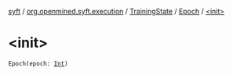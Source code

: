 [syft](../../../index.md) / [org.openmined.syft.execution](../../index.md) / [TrainingState](../index.md) / [Epoch](index.md) / [&lt;init&gt;](./-init-.md)

# &lt;init&gt;

`Epoch(epoch: `[`Int`](https://kotlinlang.org/api/latest/jvm/stdlib/kotlin/-int/index.html)`)`